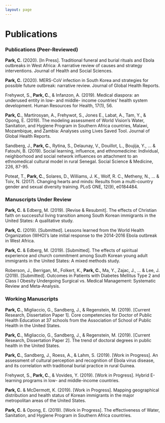 ```yaml
---
layout: page
---
```


# Publications

### Publications (Peer-Reviewed)
__Park, C.__ (2020). [In Press]. Traditional funeral and burial rituals and Ebola outbreaks in West Africa: A narrative review of causes and strategy interventions. Journal of Health and Social Sciences.  

__Park, C.__ (2020). MERS-CoV infection in South Korea and strategies for possible future outbreak: narrative review. Journal of Global Health Reports.   

Frehywot, S., __Park, C.__, & Infanzon, A. (2019). Medical diaspora: an underused entity in low- and middle- income countries’ health system development. Human Resources for Health, 17(1), 56.   

__Park, C.__, Martirosyan, A., Frehywot, S., Jones E., Labat, A., Tam, Y., & Opong, E. (2019). The modeling assessment of World Vision’s Water, Sanitation, and Hygiene Program in Southern Africa countries, Malawi, Mozambique, and Zambia: Analyses using Lives Saved Tool. Journal of Global Health Reports.   

Sandberg, J., __Park, C.__, Rytina, S., Delaunay, V., Douillot, L., Boujija, Y., ... & Fatouhi, B. (2019). Social learning, influence, and ethnomedicine: Individual, neighborhood and social network influences on attachment to an ethnomedical cultural model in rural Senegal. Social Science & Medicine, 226, 87-95.   

Poteat, T., __Park, C.__, Solares, D., Williams, J. K., Wolf, R. C., Metheny, N., ... & Toiv, N. (2017). Changing hearts and minds: Results from a multi-country gender and sexual diversity training. PLoS ONE, 12(9), e0184484.


### Manuscripts Under Review
__Park, C.__ & Edberg, M. (2019). [Revise & Resubmit]. The effects of Christian faith on successful living transition among South Korean immigrants in the United States: A qualitative study.  

__Park, C.__ (2019). [Submitted]. Lessons learned from the World Health Organization (WHO)’s late initial response to the 2014-2016 Ebola outbreak in West Africa.   

__Park, C.__ & Edberg, M. (2019). [Submitted]. The effects of spiritual experience and church commitment among South Korean young adult immigrants in the United States: A mixed methods study.

Roberson, J., Berrigan, M., Folkert, K., __Park, C.__, Ma, Y., Zajac, J., … & Lee, J. (2019). [Submitted]. Outcomes in Patients with Diabetes Mellitus Type 2 and Class I Obesity Undergoing Surgical vs. Medical Management: Systematic Review and Meta-Analysis.

### Working Manuscripts

__Park, C.__, Migliaccio, G., Sandberg, J., & Regenstein, M. (2019). [Current Research, Dissertation Paper 1]. Core competencies for Doctor of Public Health Education at 37 schools from the Association of School of Public Health in the United States.   

__Park, C.__, Migliaccio, G., Sandberg, J., & Regenstein, M. (2019). [Current Research, Dissertation Paper 2]. The trend of doctoral degrees in public health in the United States.   

__Park, C.__, Sandberg, J., Roess, A., & Lahm, S. (2019). [Work in Progress]. An assessment of cultural perception and recognition of Ebola virus disease, and its correlation with traditional burial practice in rural Guinea.   

Frehywot, S., __Park, C.__, & Vovides, Y. (2019). [Work in Progress]. Hybrid E-learning programs in low- and middle-income countries.   

__Park, C.__ & McDermott, K. (2019). [Work in Progress]. Mapping geographical distribution and health status of Korean immigrants in the major metropolitan areas of the United States.   

__Park, C.__ & Opong, E. (2019). [Work in Progress]. The effectiveness of Water, Sanitation, and Hygiene Program in Southern Africa countries.
